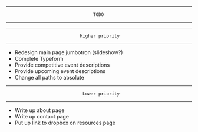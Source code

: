 ********************************************************************************
                                     TODO        
********************************************************************************
********************************************************************************
                                Higher priority
********************************************************************************

- Redesign main page jumbotron (slideshow?)
- Complete Typeform
- Provide competitive event descriptions
- Provide upcoming event descriptions
- Change all paths to absolute

********************************************************************************
                                 Lower priority
********************************************************************************

- Write up about page
- Write up contact page
- Put up link to dropbox on resources page
